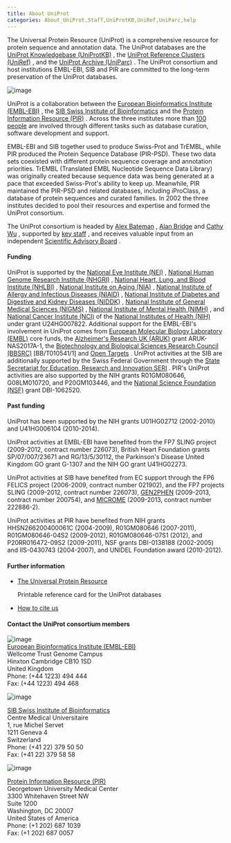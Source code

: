 ```yaml
---
title: About UniProt
categories: About_UniProt,Staff,UniProtKB,UniRef,UniParc,help
---
```


The Universal Protein Resource (UniProt) is a comprehensive resource for protein sequence and annotation data. The UniProt databases are the [UniProt Knowledgebase (UniProtKB)](http://www.uniprot.org/help/uniprotkb) , the [UniProt Reference Clusters (UniRef)](http://www.uniprot.org/help/uniref) , and the [UniProt Archive (UniParc)](http://www.uniprot.org/help/uniparc) . The UniProt consortium and host institutions EMBL-EBI, SIB and PIR are committed to the long-term preservation of the UniProt databases.

![image](https://github.com/ebi-uniprot/uniprot-manual/raw/main/images/overview.png)

UniProt is a collaboration between the [European Bioinformatics Institute (EMBL-EBI)](https://www.ebi.ac.uk/) , the [SIB Swiss Institute of Bioinformatics](https://www.sib.swiss/) and the [Protein Information Resource (PIR)](http://pir.georgetown.edu/) . Across the three institutes more than [100 people](http://www.uniprot.org/help/uniprot%5Fstaff) are involved through different tasks such as database curation, software development and support.

EMBL-EBI and SIB together used to produce Swiss-Prot and TrEMBL, while PIR produced the Protein Sequence Database (PIR-PSD). These two data sets coexisted with different protein sequence coverage and annotation priorities. TrEMBL (Translated EMBL Nucleotide Sequence Data Library) was originally created because sequence data was being generated at a pace that exceeded Swiss-Prot's ability to keep up. Meanwhile, PIR maintained the PIR-PSD and related databases, including iProClass, a database of protein sequences and curated families. In 2002 the three institutes decided to pool their resources and expertise and formed the UniProt consortium.

The UniProt consortium is headed by [Alex Bateman](http://www.uniprot.org/bateman) , [Alan Bridge](http://www.uniprot.org/help/bridge) and [Cathy Wu](http://pir.georgetown.edu/pirwww/aboutpir/wubio.shtml) , supported by [key staff](http://www.uniprot.org/help/key%5Fstaff) , and receives valuable input from an independent [Scientific Advisory Board](http://www.uniprot.org/help/sab) .

#### Funding

UniProt is supported by the [National Eye Institute (NEI)](https://nei.nih.gov/) , [National Human Genome Research Institute (NHGRI)](http://www.genome.gov/) , [National Heart, Lung, and Blood Institute (NHLBI)](https://www.nhlbi.nih.gov/) , [National Institute on Aging (NIA)](https://www.nia.nih.gov/) , [National Institute of Allergy and Infectious Diseases (NIAID)](https://www.niaid.nih.gov/) , [National Institute of Diabetes and Digestive and Kidney Diseases (NIDDK)](https://www.niddk.nih.gov/) , [National Institute of General Medical Sciences (NIGMS)](http://www.nigms.nih.gov/) , [National Institute of Mental Health (NIMH)](https://www.nimh.nih.gov/) , and [National Cancer Institute (NCI)](https://www.cancer.gov/) of the [National Institutes of Health (NIH)](http://www.nih.gov/) under grant U24HG007822. Additional support for the EMBL-EBI's involvement in UniProt comes from [European Molecular Biology Laboratory (EMBL)](http://www.embl.org/) core funds, the [Alzheimer's Research UK (ARUK)](https://www.alzheimersresearchuk.org/) grant ARUK-NAS2017A-1, the [Biotechnology and Biological Sciences Research Council (BBSRC)](https://bbsrc.ukri.org/) \[BB/T010541/1\] and [Open Targets](https://www.opentargets.org/) . UniProt activities at the SIB are additionally supported by the Swiss Federal Government through the [State Secretariat for Education, Research and Innovation SERI](https://www.sbfi.admin.ch/sbfi/en/home.html) . PIR's UniProt activities are also supported by the NIH grants R01GM080646, G08LM010720, and P20GM103446, and the [National Science Foundation (NSF)](http://www.nsf.gov/) grant DBI-1062520.

#### Past funding

UniProt has been supported by the NIH grants U01HG02712 (2002-2010) and U41HG006104 (2010-2014).

UniProt activities at EMBL-EBI have benefited from the FP7 SLING project (2009-2012, contract number 226073), British Heart Foundation grants SP/07/007/23671 and RG/13/5/30112, the Parkinson's Disease United Kingdom GO grant G-1307 and the NIH GO grant U41HG02273.

UniProt activities at SIB have benefited from EC support through the FP6 FELICS project (2006-2009, contract number 021902), and the FP7 projects SLING (2009-2012, contract number 226073), [GEN2PHEN](http://www.gen2phen.org/) (2009-2013, contract number 200754), and [MICROME](http://www.microme.eu/) (2009-2013, contract number 222886-2).

UniProt activities at PIR have benefited from NIH grants HHSN266200400061C (2004-2009), R01GM080646 (2007-2011), R01GM080646-04S2 (2009-2012), R01GM080646-07S1 (2012), and P20RR016472-09S2 (2009-2011), NSF grants DBI-0138188 (2002-2005) and IIS-0430743 (2004-2007), and UNIDEL Foundation award (2010-2012).

#### Further information

-   [The Universal Protein Resource](http://www.uniprot.org/docs/uniprot%5Fflyer.pdf)

    Printable reference card for the UniProt databases

<!-- -->

-   [How to cite us](http://www.uniprot.org/help/publications)

#### Contact the UniProt consortium members

![image](https://github.com/ebi-uniprot/uniprot-manual/raw/main/images/embl-logo.png)  
[European Bioinformatics Institute (EMBL-EBI)](https://www.ebi.ac.uk/)  
Wellcome Trust Genome Campus  
Hinxton Cambridge CB10 1SD  
United Kingdom  
Phone: (+44 1223) 494 444  
Fax: (+44 1223) 494 468

![image](https://github.com/ebi-uniprot/uniprot-manual/raw/main/images/logo_sib.png)

[SIB Swiss Institute of Bioinformatics](https://www.sib.swiss/)  
Centre Medical Universitaire  
1, rue Michel Servet  
1211 Geneva 4  
Switzerland  
Phone: (+41 22) 379 50 50  
Fax: (+41 22) 379 58 58

![image](https://github.com/ebi-uniprot/uniprot-manual/raw/main/images/logo_pir.png)

[Protein Information Resource (PIR)](http://pir.georgetown.edu/)  
Georgetown University Medical Center  
3300 Whitehaven Street NW  
Suite 1200  
Washington, DC 20007  
United States of America  
Phone: (+1 202) 687 1039  
Fax: (+1 202) 687 0057
